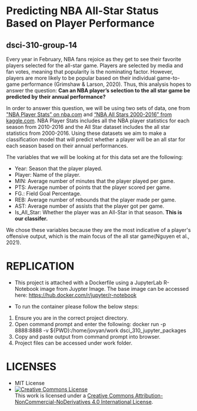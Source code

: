 # Predicting NBA All-Star Status Based on Player Performance

## dsci-310-group-14

Every year in February, NBA fans rejoice as they get to see their favorite players selected for the all-star game. Players are selected by media and fan votes, meaning that popularity is the nominating factor. However, players are more likely to be popular based on their individual game-to-game performance (Grimshaw & Larson, 2020). Thus, this analysis hopes to answer the question: **Can an NBA player’s selection to the all star game be predicted by their annual performance?**

In order to answer this question, we will be using two sets of data, one from ["NBA Player Stats” on nba.com](https://www.nba.com/stats/players/traditional/?sort=PTS&dir=-1&Season=2015-16&SeasonType=Regular%20Season) and [“NBA All Stars 2000-2016” from kaggle.com](https://www.kaggle.com/fmejia21/nba-all-star-game-20002016?select=NBA+All+Stars+2000-2016+-+Sheet1.csv). NBA Player Stats includes all the NBA player statistics for each season from 2010-2016 and the All Star dataset includes the all star statistics from 2000-2016. Using these datasets we aim to make a classification model that will predict whether a player will be an all star for each season based on their annual performances.

The variables that we will be looking at for this data set are the following:
- Year: Season that the player played.
- Player: Name of the player.
- MIN: Average number of minutes that the player played per game.
- PTS: Average number of points that the player scored per game.
- FG.: Field Goal Percentage.
- REB: Average number of rebounds that the player made per game.
- AST: Average number of assists that the player got per game.
- Is_All_Star: Whether the player was an All-Star in that season. **This is our classifer.**

We chose these variables because they are the most indicative of a player's offensive output, which is the main focus of the all star game(Nguyen et al., 2021).

# REPLICATION
- This project is attached with a Dockerfile using a JupyterLab R-Notebook image from Juypter Image.
  The base image can be accessed here: https://hub.docker.com/r/jupyter/r-notebook

- To run the container please follow the below steps:
1) Ensure you are in the correct project directory.
2) Open command prompt and enter the following:
   docker run -p 8888:8888 -v ${PWD}:/home/jovyan/work dsci_310_jupyter_packages
3) Copy and paste output from command prompt into browser.
4) Project files can be accessed under work folder.

# LICENSES
- MIT License
- <a rel="license" href="http://creativecommons.org/licenses/by-nc-nd/4.0/"><img alt="Creative Commons License" style="border-width:0" src="https://i.creativecommons.org/l/by-nc-nd/4.0/88x31.png" /></a><br />This work is licensed under a <a rel="license" href="http://creativecommons.org/licenses/by-nc-nd/4.0/">Creative Commons Attribution-NonCommercial-NoDerivatives 4.0 International License</a>.
